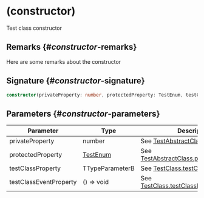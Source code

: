 
# (constructor)

Test class constructor

## Remarks {#_constructor_-remarks}

Here are some remarks about the constructor

## Signature {#_constructor_-signature}

```typescript
constructor(privateProperty: number, protectedProperty: TestEnum, testClassProperty: TTypeParameterB, testClassEventProperty: () => void);
```

## Parameters {#_constructor_-parameters}

|  Parameter | Type | Description |
|  --- | --- | --- |
|  privateProperty | number | See [TestAbstractClass](docs/simple-suite-test/testabstractclass-class)<!-- -->'s constructor. |
|  protectedProperty | [TestEnum](docs/simple-suite-test/testenum-enum) | See [TestAbstractClass.protectedProperty](docs/simple-suite-test/testabstractclass-protectedproperty-property)<!-- -->. |
|  testClassProperty | TTypeParameterB | See [TestClass.testClassProperty](docs/simple-suite-test/testclass-testclassproperty-property)<!-- -->. |
|  testClassEventProperty | () =&gt; void | See [TestClass.testClassEventProperty](docs/simple-suite-test/testclass-testclasseventproperty-property)<!-- -->. |

